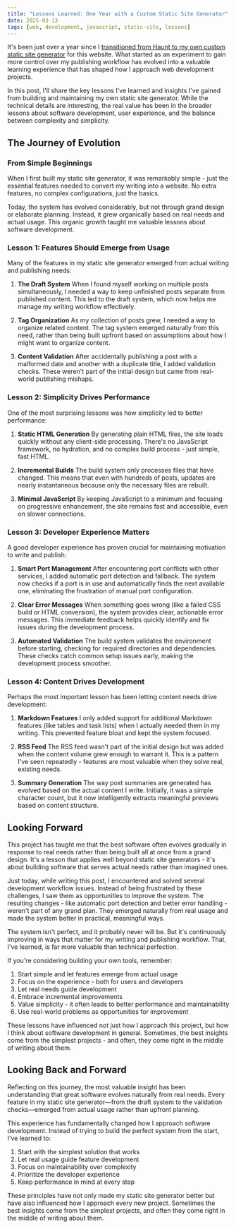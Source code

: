 ```yaml
---
title: "Lessons Learned: One Year with a Custom Static Site Generator"
date: 2025-03-13
tags: [web, development, javascript, static-site, lessons]
---
```


It's been just over a year since I [transitioned from Haunt to my own custom static site generator](/content/posts/2025-01-02-from-haunt-to-custom.html) for this website. What started as an experiment to gain more control over my publishing workflow has evolved into a valuable learning experience that has shaped how I approach web development projects.

In this post, I'll share the key lessons I've learned and insights I've gained from building and maintaining my own static site generator. While the technical details are interesting, the real value has been in the broader lessons about software development, user experience, and the balance between complexity and simplicity.

## The Journey of Evolution

### From Simple Beginnings

When I first built my static site generator, it was remarkably simple - just the essential features needed to convert my writing into a website. No extra features, no complex configurations, just the basics.

Today, the system has evolved considerably, but not through grand design or elaborate planning. Instead, it grew organically based on real needs and actual usage. This organic growth taught me valuable lessons about software development.

### Lesson 1: Features Should Emerge from Usage

Many of the features in my static site generator emerged from actual writing and publishing needs:

1. **The Draft System**
When I found myself working on multiple posts simultaneously, I needed a way to keep unfinished posts separate from published content. This led to the draft system, which now helps me manage my writing workflow effectively.

2. **Tag Organization**
As my collection of posts grew, I needed a way to organize related content. The tag system emerged naturally from this need, rather than being built upfront based on assumptions about how I might want to organize content.

3. **Content Validation**
After accidentally publishing a post with a malformed date and another with a duplicate title, I added validation checks. These weren't part of the initial design but came from real-world publishing mishaps.

### Lesson 2: Simplicity Drives Performance

One of the most surprising lessons was how simplicity led to better performance:

1. **Static HTML Generation**
By generating plain HTML files, the site loads quickly without any client-side processing. There's no JavaScript framework, no hydration, and no complex build process - just simple, fast HTML.

2. **Incremental Builds**
The build system only processes files that have changed. This means that even with hundreds of posts, updates are nearly instantaneous because only the necessary files are rebuilt.

3. **Minimal JavaScript**
By keeping JavaScript to a minimum and focusing on progressive enhancement, the site remains fast and accessible, even on slower connections.

### Lesson 3: Developer Experience Matters

A good developer experience has proven crucial for maintaining motivation to write and publish:

1. **Smart Port Management**
After encountering port conflicts with other services, I added automatic port detection and fallback. The system now checks if a port is in use and automatically finds the next available one, eliminating the frustration of manual port configuration.

2. **Clear Error Messages**
When something goes wrong (like a failed CSS build or HTML conversion), the system provides clear, actionable error messages. This immediate feedback helps quickly identify and fix issues during the development process.

3. **Automated Validation**
The build system validates the environment before starting, checking for required directories and dependencies. These checks catch common setup issues early, making the development process smoother.

### Lesson 4: Content Drives Development

Perhaps the most important lesson has been letting content needs drive development:

1. **Markdown Features**
I only added support for additional Markdown features (like tables and task lists) when I actually needed them in my writing. This prevented feature bloat and kept the system focused.

2. **RSS Feed**
The RSS feed wasn't part of the initial design but was added when the content volume grew enough to warrant it. This is a pattern I've seen repeatedly - features are most valuable when they solve real, existing needs.

3. **Summary Generation**
The way post summaries are generated has evolved based on the actual content I write. Initially, it was a simple character count, but it now intelligently extracts meaningful previews based on content structure.

## Looking Forward

This project has taught me that the best software often evolves gradually in response to real needs rather than being built all at once from a grand design. It's a lesson that applies well beyond static site generators - it's about building software that serves actual needs rather than imagined ones.

Just today, while writing this post, I encountered and solved several development workflow issues. Instead of being frustrated by these challenges, I saw them as opportunities to improve the system. The resulting changes - like automatic port detection and better error handling - weren't part of any grand plan. They emerged naturally from real usage and made the system better in practical, meaningful ways.

The system isn't perfect, and it probably never will be. But it's continuously improving in ways that matter for my writing and publishing workflow. That, I've learned, is far more valuable than technical perfection.

If you're considering building your own tools, remember:
1. Start simple and let features emerge from actual usage
2. Focus on the experience - both for users and developers
3. Let real needs guide development
4. Embrace incremental improvements
5. Value simplicity - it often leads to better performance and maintainability
6. Use real-world problems as opportunities for improvement

These lessons have influenced not just how I approach this project, but how I think about software development in general. Sometimes, the best insights come from the simplest projects - and often, they come right in the middle of writing about them.

## Looking Back and Forward

Reflecting on this journey, the most valuable insight has been understanding that great software evolves naturally from real needs. Every feature in my static site generator—from the draft system to the validation checks—emerged from actual usage rather than upfront planning.

This experience has fundamentally changed how I approach software development. Instead of trying to build the perfect system from the start, I've learned to:

1. Start with the simplest solution that works
2. Let real usage guide feature development
3. Focus on maintainability over complexity
4. Prioritize the developer experience
5. Keep performance in mind at every step

These principles have not only made my static site generator better but have also influenced how I approach every new project. Sometimes the best insights come from the simplest projects, and often they come right in the middle of writing about them.
